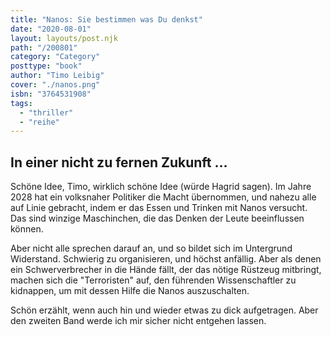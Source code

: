 ```yaml
---
title: "Nanos: Sie bestimmen was Du denkst"
date: "2020-08-01"
layout: layouts/post.njk
path: "/200801"
category: "Category"
posttype: "book"
author: "Timo Leibig"
cover: "./nanos.png"
isbn: "3764531908"
tags:
  - "thriller"
  - "reihe"
---
```

## In einer nicht zu fernen Zukunft ...

Schöne Idee, Timo, wirklich schöne Idee (würde Hagrid sagen). Im Jahre 2028 hat ein volksnaher Politiker die Macht übernommen, und nahezu alle auf Linie gebracht, indem er das Essen und Trinken mit Nanos versucht. Das sind winzige Maschinchen, die das Denken der Leute beeinflussen können.

Aber nicht alle sprechen darauf an, und so bildet sich im Untergrund Widerstand. Schwierig zu organisieren, und höchst anfällig. Aber als denen ein Schwerverbrecher in die Hände fällt, der das nötige Rüstzeug mitbringt, machen sich die "Terroristen" auf, den führenden Wissenschaftler zu kidnappen, um mit dessen Hilfe die Nanos auszuschalten.

Schön erzählt, wenn auch  hin und wieder etwas zu dick aufgetragen. Aber den zweiten Band werde ich mir sicher nicht entgehen lassen.
